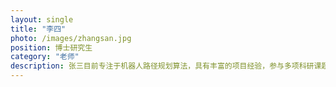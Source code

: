 ```yaml
---
layout: single
title: "李四"
photo: /images/zhangsan.jpg
position: 博士研究生
category: "老师"
description: 张三目前专注于机器人路径规划算法，具有丰富的项目经验，参与多项科研课题。
---
```

